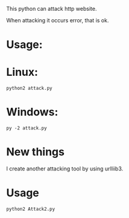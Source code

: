 This python can attack http website.


When attacking it occurs error, that is ok. 


# Usage:
    
  # Linux:
 
    python2 attack.py
 # Windows:
 
    py -2 attack.py
# New things
   I create another attacking tool by using urlliib3.
# Usage
    python2 Attack2.py
